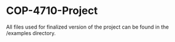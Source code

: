 # COP-4710-Project

All files used for finalized version of the project can be found in the /examples directory.
